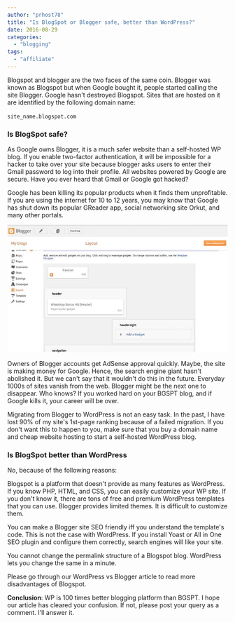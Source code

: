 ```yaml
---
author: "prhost78"
title: "Is BlogSpot or Blogger safe, better than WordPress?"
date: 2016-08-29
categories: 
  - "blogging"
tags: 
  - "affiliate"
---
```


Blogspot and blogger are the two faces of the same coin. Blogger was known as Blogspot but when Google bought it, people started calling the site Blogger. Google hasn't destroyed Blogspot. Sites that are hosted on it are identified by the following domain name:

`site_name.blogspot.com`

### Is BlogSpot safe?

As Google owns Blogger, it is a much safer website than a self-hosted WP blog. If you enable two-factor authentication, it will be impossible for a hacker to take over your site because blogger asks users to enter their Gmail password to log into their profile. All websites powered by Google are secure. Have you ever heard that Gmail or Google got hacked?

Google has been killing its popular products when it finds them unprofitable. If you are using the internet for 10 to 12 years, you may know that Google has shut down its popular GReader app, social networking site Orkut, and many other portals.

![Blogspot](images/Blogspot.jpg)

Owners of Blogger accounts get AdSense approval quickly. Maybe, the site is making money for Google. Hence, the search engine giant hasn't abolished it. But we can't say that it wouldn't do this in the future. Everyday 1000s of sites vanish from the web. Blogger might be the next one to disappear. Who knows? If you worked hard on your BGSPT blog, and if Google kills it, your career will be over.

Migrating from Blogger to WordPress is not an easy task. In the past, I have lost 90% of my site's 1st-page ranking because of a failed migration. If you don't want this to happen to you, make sure that you buy a domain name and cheap website hosting to start a self-hosted WordPress blog.

### Is BlogSpot better than WordPress

No, because of the following reasons:

Blogspot is a platform that doesn't provide as many features as WordPress. If you know PHP, HTML, and CSS, you can easily customize your WP site. If you don't know it, there are tons of free and premium WordPress templates that you can use. Blogger provides limited themes. It is difficult to customize them.

You can make a Blogger site SEO friendly iff you understand the template's code. This is not the case with WordPress. If you install Yoast or All in One SEO plugin and configure them correctly, search engines will like your site.

You cannot change the permalink structure of a Blogspot blog. WordPress lets you change the same in a minute.

Please go through our WordPress vs Blogger article to read more disadvantages of Blogspot.

**Conclusion**: WP is 100 times better blogging platform than BGSPT. I hope our article has cleared your confusion. If not, please post your query as a comment. I'll answer it.
